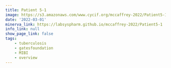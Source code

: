 ```yaml
---
title: Patient 5-1
image: https://s3.amazonaws.com/www.cycif.org/mccaffrey-2022/Patient5-1/thumbnail--default.jpg
date: '2022-03-01'
minerva_link: https://labsyspharm.github.io/mccaffrey-2022/Patient5-1
info_link: null
show_page_link: false
tags:
    - tuberculosis
    - gatesfoundation
    - MIBI
    - overview
---
```

